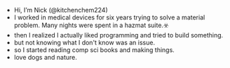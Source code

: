 - Hi, I’m Nick (@kitchenchem224)
- I worked in medical devices for six years trying to solve a material problem. Many nights were spent in a hazmat suite.☣️
- then I realized I actually liked programming and tried to build something.
- but not knowing what I don't know was an issue.
- so I started reading comp sci books and making things.
- love dogs and nature. 

<!---
kitchenchem224/kitchenchem224 is a ✨ special ✨ repository because its `README.md` (this file) appears on your GitHub profile.
You can click the Preview link to take a look at your changes.
--->
